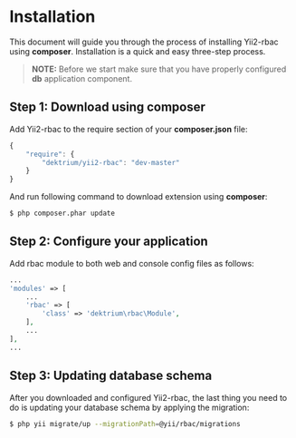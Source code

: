 Installation
============

This document will guide you through the process of installing Yii2-rbac using **composer**. Installation is a quick and
easy three-step process.

> **NOTE:** Before we start make sure that you have properly configured **db** application component.


Step 1: Download using composer
-------------------------------

Add Yii2-rbac to the require section of your **composer.json** file:

```js
{
    "require": {
        "dektrium/yii2-rbac": "dev-master"
    }
}
```

And run following command to download extension using **composer**:

```bash
$ php composer.phar update
```

Step 2: Configure your application
----------------------------------

Add rbac module to both web and console config files as follows:

```php
...
'modules' => [
    ...
    'rbac' => [
        'class' => 'dektrium\rbac\Module',
    ],
    ...
],
...
```

Step 3: Updating database schema
--------------------------------

After you downloaded and configured Yii2-rbac, the last thing you need to do is updating your database schema by applying
the migration:

```bash
$ php yii migrate/up --migrationPath=@yii/rbac/migrations
```
